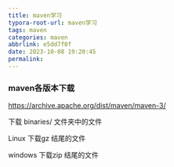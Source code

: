 ```yaml
---
title: maven学习
typora-root-url: maven学习
tags: maven
categories: maven
abbrlink: e5dd7f0f
date: 2023-10-08 19:20:45
permalink:
---
```




### maven各版本下载

https://archive.apache.org/dist/maven/maven-3/

下载  binaries/  文件夹中的文件

Linux 下载gz 结尾的文件

windows 下载zip 结尾的文件